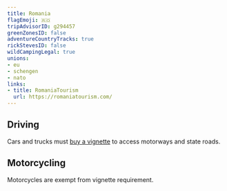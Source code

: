 ```yaml
---
title: Romania
flagEmoji: 🇷🇴
tripAdvisorID: g294457
greenZonesID: false
adventureCountryTracks: true
rickStevesID: false
wildCampingLegal: true
unions:
- eu
- schengen
- nato
links:
- title: RomaniaTourism
  url: https://romaniatourism.com/
---
```


## Driving

Cars and trucks must [buy a vignette](https://www.roviniete.ro/en/rovinieta) to access motorways and state roads.

## Motorcycling

Motorcycles are exempt from vignette requirement.
